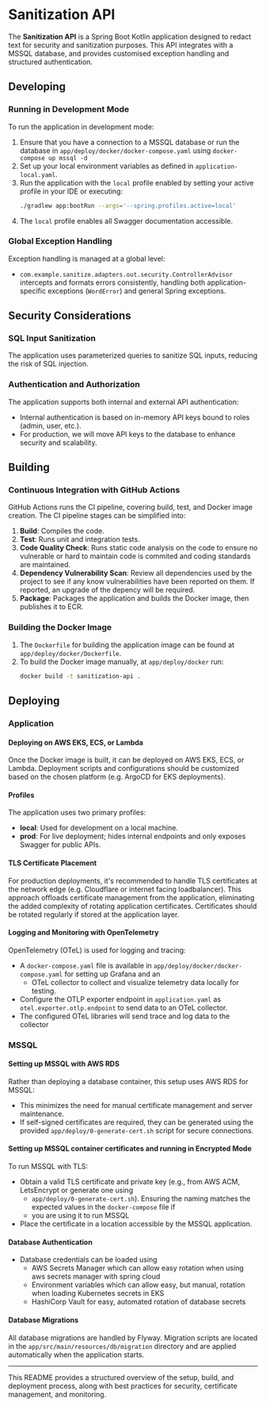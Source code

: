# Sanitization API

The **Sanitization API** is a Spring Boot Kotlin application designed to redact text for security and sanitization purposes. This API integrates with a MSSQL database, and provides customised exception handling and structured authentication.

## Developing

### Running in Development Mode
To run the application in development mode:
1. Ensure that you have a connection to a MSSQL database or run the database in `app/deploy/docker/docker-compose.yaml` using `docker-compose up mssql -d`
2. Set up your local environment variables as defined in `application-local.yaml`.
3. Run the application with the `local` profile enabled by setting your active profile in your IDE or executing:
   ```bash
   ./gradlew app:bootRun --args='--spring.profiles.active=local'
   ```
4. The `local` profile enables all Swagger documentation accessible.

### Global Exception Handling
Exception handling is managed at a global level:
- `com.example.sanitize.adapters.out.security.ControllerAdvisor` intercepts and formats errors consistently, handling both application-specific exceptions (`WordError`) and general Spring exceptions.

## Security Considerations

### SQL Input Sanitization
The application uses parameterized queries to sanitize SQL inputs, reducing the risk of SQL injection.

### Authentication and Authorization
The application supports both internal and external API authentication:
- Internal authentication is based on in-memory API keys bound to roles (admin, user, etc.).
- For production, we will move API keys to the database to enhance security and scalability.

## Building

### Continuous Integration with GitHub Actions
GitHub Actions runs the CI pipeline, covering build, test, and Docker image creation. The CI pipeline stages can be simplified into:
1. **Build**: Compiles the code.
2. **Test**: Runs unit and integration tests.
3. **Code Quality Check**: Runs static code analysis on the code to ensure no vulnerable or hard to maintain code is commited and coding standards are maintained.
4. **Dependency Vulnerability Scan**: Review all dependencies used by the project to see if any know vulnerabilities have been reported on them. If reported, an upgrade of the depency will be required.
3. **Package**: Packages the application and builds the Docker image, then publishes it to ECR.

### Building the Docker Image
1. The `Dockerfile` for building the application image can be found at `app/deploy/docker/Dockerfile`.
2. To build the Docker image manually, at `app/deploy/docker` run:
   ```bash
   docker build -t sanitization-api .
   ```

## Deploying

### Application

#### Deploying on AWS EKS, ECS, or Lambda
Once the Docker image is built, it can be deployed on AWS EKS, ECS, or Lambda. Deployment scripts and configurations should be customized based on the chosen platform (e.g. ArgoCD for EKS deployments).

#### Profiles
The application uses two primary profiles:
- **local**: Used for development on a local machine.
- **prod**: For live deployment; hides internal endpoints and only exposes Swagger for public APIs.

#### TLS Certificate Placement
For production deployments, it's recommended to handle TLS certificates at the network edge (e.g. Cloudflare or
internet facing loadbalancer). This approach offloads certificate management from the application, eliminating the added
complexity of rotating application certificates. Certificates should be rotated regularly if stored at the
application layer.

#### Logging and Monitoring with OpenTelemetry
OpenTelemetry (OTeL) is used for logging and tracing:
- A `docker-compose.yaml` file is available in `app/deploy/docker/docker-compose.yaml` for setting up Grafana and an
  - OTeL collector to collect and visualize telemetry data locally for testing.
- Configure the OTLP exporter endpoint in `application.yaml` as `otel.exporter.otlp.endpoint` to send data to an OTeL collector.
- The configured OTeL libraries will send trace and log data to the collector

### MSSQL

#### Setting up MSSQL with AWS RDS
Rather than deploying a database container, this setup uses AWS RDS for MSSQL:
- This minimizes the need for manual certificate management and server maintenance.
- If self-signed certificates are required, they can be generated using the provided `app/deploy/0-generate-cert.sh` script for secure connections.

#### Setting up MSSQL container certificates and running in Encrypted Mode
To run MSSQL with TLS:
- Obtain a valid TLS certificate and private key (e.g., from AWS ACM, LetsEncrypt or generate one using
  - `app/deploy/0-generate-cert.sh`). Ensuring the naming matches the expected values in the `docker-compose` file if
  - you are using it to run MSSQL
- Place the certificate in a location accessible by the MSSQL application.

#### Database Authentication
- Database credentials can be loaded using
  - AWS Secrets Manager which can allow easy rotation when using aws secrets manager with spring cloud
  - Environment variables which can allow easy, but manual, rotation when loading Kubernetes secrets in EKS
  - HashiCorp Vault for easy, automated rotation of database secrets
#### Database Migrations
All database migrations are handled by Flyway. Migration scripts are located in the `app/src/main/resources/db/migration` directory and are applied automatically when the application starts.

---

This README provides a structured overview of the setup, build, and deployment process, along with best practices for security, certificate management, and monitoring.